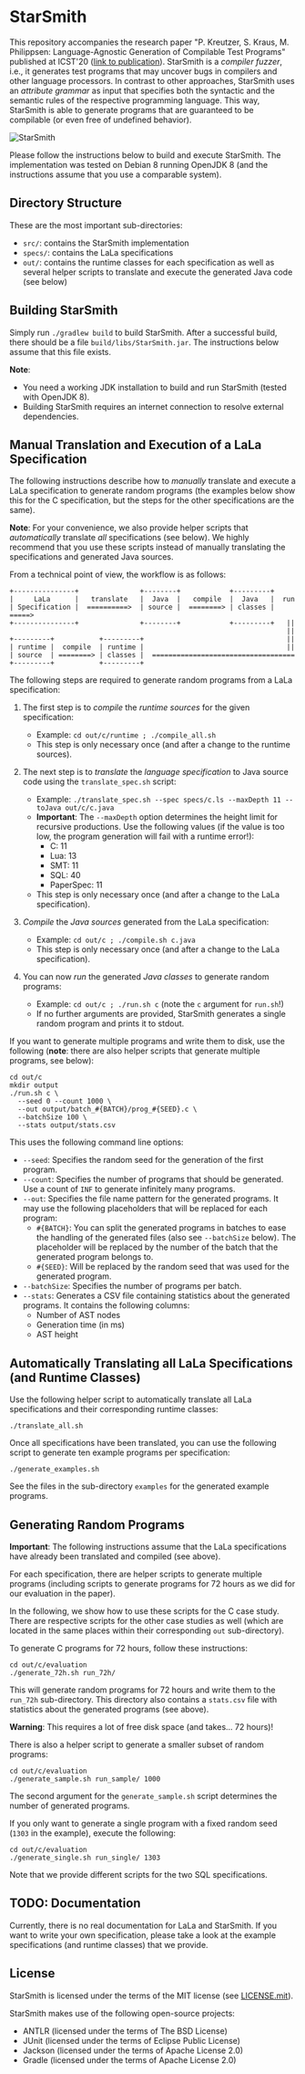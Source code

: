 # StarSmith

This repository accompanies the research paper "P. Kreutzer, S. Kraus, M. Philippsen:
Language-Agnostic Generation of Compilable Test Programs" published at ICST'20 ([link to
publication](https://ieeexplore.ieee.org/document/9159098)). StarSmith is a *compiler fuzzer*, i.e.,
it generates test programs that may uncover bugs in compilers and other language processors. In
contrast to other approaches, StarSmith uses an *attribute grammar* as input that specifies both the
syntactic and the semantic rules of the respective programming language. This way, StarSmith is able
to generate programs that are guaranteed to be compilable (or even free of undefined behavior).

![StarSmith](graphics/languages.jpg)

Please follow the instructions below to build and execute StarSmith. The implementation was tested
on Debian 8 running OpenJDK 8 (and the instructions assume that you use a comparable system).

## Directory Structure

These are the most important sub-directories:

- `src/`: contains the StarSmith implementation
- `specs/`: contains the LaLa specifications
- `out/`: contains the runtime classes for each specification as well as several helper scripts to
  translate and execute the generated Java code (see below)

## Building StarSmith

Simply run `./gradlew build` to build StarSmith. After a successful build, there should be a file
`build/libs/StarSmith.jar`. The instructions below assume that this file exists.

**Note**:

- You need a working JDK installation to build and run StarSmith (tested with OpenJDK 8).
- Building StarSmith requires an internet connection to resolve external dependencies.

## Manual Translation and Execution of a LaLa Specification

The following instructions describe how to *manually* translate and execute a LaLa specification to
generate random programs (the examples below show this for the C specification, but the steps for
the other specifications are the same).

**Note**: For your convenience, we also provide helper scripts that *automatically* translate *all*
specifications (see below). We highly recommend that you use these scripts instead of manually
translating the specifications and generated Java sources.

From a technical point of view, the workflow is as follows:

```
+---------------+               +--------+            +---------+
|     LaLa      |   translate   |  Java  |   compile  |  Java   |  run
| Specification |  ==========>  | source |  ========> | classes | =====>
+---------------+               +--------+            +---------+   ||
                                                                    ||
+---------+           +---------+                                   ||
| runtime |  compile  | runtime |                                   ||
| source  | ========> | classes |  ===================================
+---------+           +---------+
```

The following steps are required to generate random programs from a LaLa specification:

1. The first step is to *compile* the *runtime sources* for the given specification:
    - Example: `cd out/c/runtime ; ./compile_all.sh`
    - This step is only necessary once (and after a change to the runtime sources).

2. The next step is to *translate* the *language specification* to Java source code using the
   `translate_spec.sh` script:
    - Example: `./translate_spec.sh --spec specs/c.ls --maxDepth 11 --toJava out/c/c.java`
    - **Important**: The `--maxDepth` option determines the height limit for recursive productions.
      Use the following values (if the value is too low, the program generation will fail with a
      runtime error!):
        - C: 11
        - Lua: 13
        - SMT: 11
        - SQL: 40
        - PaperSpec: 11
    - This step is only necessary once (and after a change to the LaLa specification).

3. *Compile* the *Java sources* generated from the LaLa specification:
    - Example: `cd out/c ; ./compile.sh c.java`
    - This step is only necessary once (and after a change to the LaLa specification).

4. You can now *run* the generated *Java classes* to generate random programs:
    - Example: `cd out/c ; ./run.sh c` (note the `c` argument for `run.sh`!)
    - If no further arguments are provided, StarSmith generates a single random program and prints
      it to stdout.

If you want to generate multiple programs and write them to disk, use the following (**note**: there
are also helper scripts that generate multiple programs, see below):

```
cd out/c
mkdir output
./run.sh c \
  --seed 0 --count 1000 \
  --out output/batch_#{BATCH}/prog_#{SEED}.c \
  --batchSize 100 \
  --stats output/stats.csv
```

This uses the following command line options:

- `--seed`: Specifies the random seed for the generation of the first program.
- `--count`: Specifies the number of programs that should be generated. Use a count of `INF` to
  generate infinitely many programs.
- `--out`: Specifies the file name pattern for the generated programs. It may use the following
  placeholders that will be replaced for each program:
  - `#{BATCH}`: You can split the generated programs in batches to ease the handling of the
    generated files (also see `--batchSize` below). The placeholder will be replaced by the number
    of the batch that the generated program belongs to.
  - `#{SEED}`: Will be replaced by the random seed that was used for the generated program.
- `--batchSize`: Specifies the number of programs per batch.
- `--stats`: Generates a CSV file containing statistics about the generated programs. It contains
  the following columns:
  - Number of AST nodes
  - Generation time (in ms)
  - AST height


## Automatically Translating all LaLa Specifications (and Runtime Classes)

Use the following helper script to automatically translate all LaLa specifications and their
corresponding runtime classes:

```
./translate_all.sh
```

Once all specifications have been translated, you can use the following script to generate ten
example programs per specification:

```
./generate_examples.sh
```

See the files in the sub-directory `examples` for the generated example programs.


## Generating Random Programs

**Important**: The following instructions assume that the LaLa specifications have already been
translated and compiled (see above).

For each specification, there are helper scripts to generate multiple programs (including scripts to
generate programs for 72 hours as we did for our evaluation in the paper).

In the following, we show how to use these scripts for the C case study. There are respective
scripts for the other case studies as well (which are located in the same places within their
corresponding `out` sub-directory).

To generate C programs for 72 hours, follow these instructions:

```
cd out/c/evaluation
./generate_72h.sh run_72h/
```

This will generate random programs for 72 hours and write them to the `run_72h` sub-directory. This
directory also contains a `stats.csv` file with statistics about the generated programs (see above).

**Warning**: This requires a lot of free disk space (and takes... 72 hours)!

There is also a helper script to generate a smaller subset of random programs:

```
cd out/c/evaluation
./generate_sample.sh run_sample/ 1000
```

The second argument for the `generate_sample.sh` script determines the number of generated programs.

If you only want to generate a single program with a fixed random seed (`1303` in the example),
execute the following:

```
cd out/c/evaluation
./generate_single.sh run_single/ 1303
```

Note that we provide different scripts for the two SQL specifications.

## TODO: Documentation

Currently, there is no real documentation for LaLa and StarSmith. If you want to write your own
specification, please take a look at the example specifications (and runtime classes) that we
provide. 

## License

StarSmith is licensed under the terms of the MIT license (see [LICENSE.mit](LICENSE.mit)).

StarSmith makes use of the following open-source projects:

- ANTLR (licensed under the terms of The BSD License)
- JUnit (licensed under the terms of Eclipse Public License)
- Jackson (licensed under the terms of Apache License 2.0)
- Gradle (licensed under the terms of Apache License 2.0)
